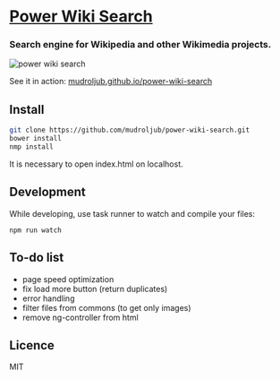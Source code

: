 # [Power Wiki Search](http://mudroljub.github.io/power-wiki-search/)

### Search engine for Wikipedia and other Wikimedia projects.

![power wiki search](http://i153.photobucket.com/albums/s210/mladifilozof/power-wiki-search.png "Power Wiki Search")

See it in action: [mudroljub.github.io/power-wiki-search](http://mudroljub.github.io/power-wiki-search/)

## Install

```sh
git clone https://github.com/mudroljub/power-wiki-search.git
bower install
nmp install
```

It is necessary to open index.html on localhost.

## Development

While developing, use task runner to watch and compile your files:

```
npm run watch
```

## To-do list
- page speed optimization
- fix load more button (return duplicates)
- error handling
- filter files from commons (to get only images)
- remove ng-controller from html

## Licence
MIT

